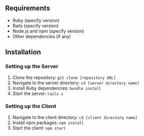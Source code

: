 ## Requirements
- Ruby (specify version)
- Rails (specify version)
- Node.js and npm (specify version)
- Other dependencies (if any)

## Installation

### Setting up the Server
1. Clone the repository: `git clone [repository URL]`
2. Navigate to the server directory: `cd [server directory name]`
3. Install Ruby dependencies: `bundle install`
5. Start the server: `rails s`

### Setting up the Client
1. Navigate to the client directory: `cd [client directory name]`
2. Install npm packages: `npm install`
3. Start the client: `npm start`